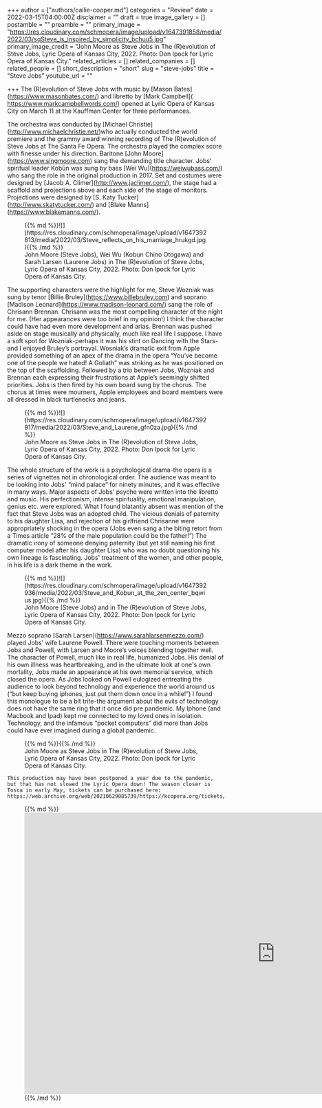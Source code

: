 +++
author = ["authors/callie-cooper.md"]
categories = "Review"
date = 2022-03-15T04:00:00Z
disclaimer = ""
draft = true
image_gallery = []
postamble = ""
preamble = ""
primary_image = "https://res.cloudinary.com/schmopera/image/upload/v1647391858/media/2022/03/sqSteve_is_inspired_by_simplicity_bchuu5.jpg"
primary_image_credit = "John Moore as Steve Jobs in The (R)evolution of Steve Jobs, Lyric Opera of Kansas City, 2022. Photo: Don Ipock for Lyric Opera of Kansas City."
related_articles = []
related_companies = []
related_people = []
short_description = "short"
slug = "steve-jobs"
title = "Steve Jobs"
youtube_url = ""

+++
The (R)evolution of Steve Jobs with music by \[Mason Bates\](https://www.masonbates.com/) and libretto by \[Mark Campbell\](​​https://www.markcampbellwords.com/) opened at Lyric Opera of Kansas City on March 11 at the Kauffman Center for three performances.

The orchestra was conducted by \[Michael Christie\](http://www.michaelchristie.net/)who actually conducted the world premiere and the grammy award winning recording of The (R)evolution of Steve Jobs at The Santa Fe Opera. The orchestra played the complex score with finesse under his direction. Baritone \[John Moore\](https://www.singmoore.com) sang the demanding title character. Jobs’ spiritual leader Kobūn was sung by bass \[Wei Wu\](https://weiwubass.com/) who sang the role in the original production in 2017. Set and costumes were designed by \[Jacob A. Climer\](http://www.jaclimer.com/), the stage had a scaffold and projections above and each side of the stage of monitors. Projections were designed by \[S. Katy Tucker\](http://www.skatytucker.com/) and \[Blake Manns\](https://www.blakemanns.com/).

<figure data-type="image">{{% md %}}![](https://res.cloudinary.com/schmopera/image/upload/v1647392813/media/2022/03/Steve_reflects_on_his_marriage_hrukgd.jpg){{% /md %}}

<figcaption>John Moore (Steve Jobs), Wei Wu (Kobun Chino Otogawa) and Sarah Larsen (Laurene Jobs) in The (R)evolution of Steve Jobs, Lyric Opera of Kansas City, 2022. Photo: Don Ipock for Lyric Opera of Kansas City.</figcaption>  
</figure>

The supporting characters were the highlight for me, Steve Wozniak was sung by tenor \[Billie Bruley\](https://www.billebruley.com) and soprano \[Madison Leonard\](https://www.madison-leonard.com/) sang the role of Chrisann Brennan. Chrisann was the most compelling character of the night for me. (Her appearances were too brief in my opinion!) I think the character could have had even more development and arias. Brennan was pushed aside on stage musically and physically, much like real life I suppose. I have a soft spot for Wozniak-perhaps it was his stint on Dancing with the Stars-and I enjoyed Bruley’s portrayal. Wosniak’s dramatic exit from Apple provided something of an apex of the drama in the opera “You’ve become one of the people we hated! A Goliath” was striking as he was positioned on the top of the scaffolding. Followed by a trio between Jobs, Wozniak and Brennan each expressing their frustrations at Apple’s seemingly shifted priorities. Jobs is then fired by his own board sung by the chorus. The chorus at times were mourners, Apple employees and board members were all dressed in black turtlenecks and jeans.

<figure data-type="image">{{% md %}}![](https://res.cloudinary.com/schmopera/image/upload/v1647392917/media/2022/03/Steve_and_Laurene_gfn0za.jpg){{% /md %}}

<figcaption>John Moore as Steve Jobs in The (R)evolution of Steve Jobs, Lyric Opera of Kansas City, 2022. Photo: Don Ipock for Lyric Opera of Kansas City.</figcaption></figure>

The whole structure of the work is a psychological drama-the opera is a series of vignettes not in chronological order. The audience was meant to be looking into Jobs' “mind palace” for ninety minutes, and it was effective in many ways. Major aspects of Jobs' psyche were written into the libretto and music. His perfectionism, intense spirituality, emotional manipulation, genius etc. were explored. What I found blatantly absent was mention of the fact that Steve Jobs was an adopted child. The vicious denials of paternity to his daughter Lisa, and rejection of his girlfriend Chrisanne were appropriately shocking in the opera (Jobs even sang a the biting retort from a Times article “28% of the male population could be the father!”) The dramatic irony of someone denying paternity (but yet still naming his first computer model after his daughter Lisa) who was no doubt questioning his own lineage is fascinating. Jobs' treatment of the women, and other people, in his life is a dark theme in the work. 

<figure data-type="image">{{% md %}}![](https://res.cloudinary.com/schmopera/image/upload/v1647392936/media/2022/03/Steve_and_Kobun_at_the_zen_center_bqwius.jpg){{% /md %}}

<figcaption>John Moore (Steve Jobs) and  in The (R)evolution of Steve Jobs, Lyric Opera of Kansas City, 2022. Photo: Don Ipock for Lyric Opera of Kansas City.</figcaption></figure>

Mezzo soprano \[Sarah Larsen\](https://www.sarahlarsenmezzo.com/) played Jobs' wife Laurene Powell. There were touching moments between Jobs and Powell, with Larsen and Moore’s voices blending together well. The character of Powell, much like in real life, humanized Jobs. His denial of his own illness was heartbreaking, and in the ultimate look at one's own mortality, Jobs made an appearance at his own memorial service, which closed the opera. As Jobs looked on Powell eulogized entreating the audience to look beyond technology and experience the world around us (“but keep buying iphones, just put them down once in a while!”) I found this monologue to be a bit trite-the argument about the evils of technology does not have the same ring that it once did pre pandemic. My Iphone (and Macbook and Ipad) kept me connected to my loved ones in isolation. Technology, and the infamous “pocket computers” did more than Jobs could have ever imagined during a global pandemic.

<figure data-type="image">{{% md %}}{{% /md %}}

<figcaption>John Moore as Steve Jobs in The (R)evolution of Steve Jobs, Lyric Opera of Kansas City, 2022. Photo: Don Ipock for Lyric Opera of Kansas City.</figcaption></figure>

	This production may have been postponed a year due to the pandemic, but that has not slowed the Lyric Opera down! The season closer is Tosca in early May, tickets can be purchased here: https://web.archive.org/web/20210629085739/https://kcopera.org/tickets/.

<figure data-type="video">{{% md %}}<iframe width="1164" height="655" src="https://www.youtube.com/embed/mPlAmazgDwc" title="YouTube video player" frameborder="0" allow="accelerometer; autoplay; clipboard-write; encrypted-media; gyroscope; picture-in-picture" allowfullscreen></iframe>{{% /md %}}

</figure>